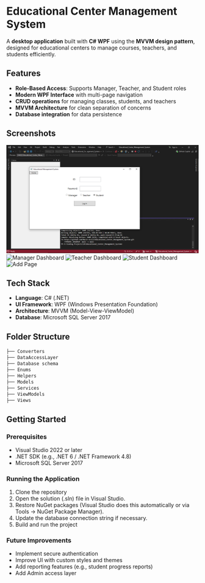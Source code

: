 # Educational Center Management System

A **desktop application** built with **C# WPF** using the **MVVM design pattern**, designed for educational centers to manage courses, teachers, and students efficiently.

## Features

- **Role-Based Access**: Supports Manager, Teacher, and Student roles
- **Modern WPF Interface** with multi-page navigation
- **CRUD operations** for managing classes, students, and teachers
- **MVVM Architecture** for clean separation of concerns
- **Database integration** for data persistence

## Screenshots

<!-- Add screenshots here -->
![Login Page](Educational_Center_Management_System/screenshots/loginPage.png)
![Manager Dashboard](screenshots/managerDashboard.png)
![Teacher Dashboard](screenshots/teacherDashboard.png)
![Student Dashboard](screenshots/studentDashboard.png)
![Add Page](screenshots/addPage.png)

## Tech Stack

- **Language**: C# (.NET)
- **UI Framework**: WPF (Windows Presentation Foundation)
- **Architecture**: MVVM (Model-View-ViewModel)
- **Database**: Microsoft SQL Server 2017

## Folder Structure
```
├── Converters
├── DataAccessLayer
├── Database schema
├── Enums
├── Helpers
├── Models
├── Services
├── ViewModels
├── Views
```

## Getting Started

### Prerequisites

- Visual Studio 2022 or later
- .NET SDK (e.g., .NET 6 / .NET Framework 4.8)
- Microsoft SQL Server 2017

### Running the Application

1. Clone the repository
2. Open the solution (.sln) file in Visual Studio.
3. Restore NuGet packages (Visual Studio does this automatically or via Tools -> NuGet Package Manager).
4. Update the database connection string if necessary.
5. Build and run the project

### Future Improvements
- Implement secure authentication
- Improve UI with custom styles and themes
- Add reporting features (e.g., student progress reports)
- Add Admin access layer
